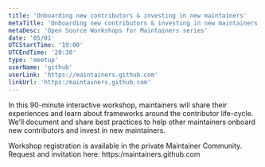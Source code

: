 ```yaml
---
title: 'Onboarding new contributors & investing in new maintainers'
metaTitle: 'Onboarding new contributors & investing in new maintainers'
metaDesc: 'Open Source Workshops for Maintainers series'
date: '05/01'
UTCStartTime: '19:00'
UTCEndTime: '20:30'
type: 'meetup'
userName: 'github'
userLink: 'https://maintainers.github.com'
linkUrl: 'https:/maintainers.github.com'
---
```


In this 90-minute interactive workshop, maintainers will share their experiences and learn about frameworks around the contributor life-cycle. We’ll document and share best practices to help other maintainers onboard new contributors and invest in new maintainers.

Workshop registration is available in the private Maintainer Community. Request and invitation here: https:/maintainers.github.com